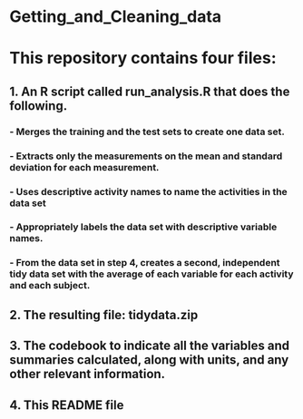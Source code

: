 # Getting_and_Cleaning_data

# This repository contains four files:
## 1. An R script called run_analysis.R that does the following.

### - Merges the training and the test sets to create one data set.
### - Extracts only the measurements on the mean and standard deviation for each measurement.
### - Uses descriptive activity names to name the activities in the data set
### - Appropriately labels the data set with descriptive variable names.
### - From the data set in step 4, creates a second, independent tidy data set with the average of each variable for each activity and each subject.

## 2. The resulting file: tidydata.zip

## 3. The codebook to indicate all the variables and summaries calculated, along with units, and any other relevant information.

## 4. This README file
